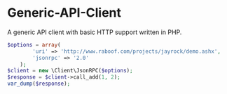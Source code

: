 Generic-API-Client
==================

A generic API client with basic HTTP support written in PHP.

```php
$options = array(
        'uri' => 'http://www.raboof.com/projects/jayrock/demo.ashx',
        'jsonrpc' => '2.0'
    );
$client = new \Client\JsonRPC($options);
$response = $client->call_add(1, 2);
var_dump($response);
```
